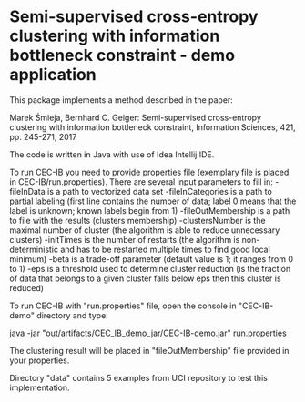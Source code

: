 # Semi-supervised cross-entropy clustering with information bottleneck constraint - demo application

This package implements a method described in the paper:

Marek Śmieja, Bernhard C. Geiger: Semi-supervised cross-entropy clustering with information bottleneck constraint, Information Sciences, 421, pp. 245-271, 2017

The code is written in Java with use of Idea Intellij IDE.

To run CEC-IB you need to provide properties file (exemplary file is placed in CEC-IB/run.properties). There are several input parameters to fill in:
-fileInData is a path to vectorized data set
-fileInCategories is a path to partial labeling (first line contains the number of data; label 0 means that the label is unknown; known labels begin from 1)
-fileOutMembership is a path to file with the results (clusters membership)
-clustersNumber is the maximal number of cluster (the algorithm is able to reduce unnecessary clusters)
-initTimes is the number of restarts (the algorithm is non-deterministic and has to be restarted multiple times to find good local minimum)
-beta is a trade-off parameter (default value is 1; it ranges from 0 to 1)
-eps is a threshold used to determine cluster reduction (is the fraction of data that belongs to a given cluster falls below eps then this cluster is reduced)

To run CEC-IB with "run.properties" file, open the console in "CEC-IB-demo" directory and type: 

java -jar "out/artifacts/CEC_IB_demo_jar/CEC-IB-demo.jar" run.properties

The clustering result will be placed in "fileOutMembership" file provided in your properties.

Directory "data" contains 5 examples from UCI repository to test this implementation.
